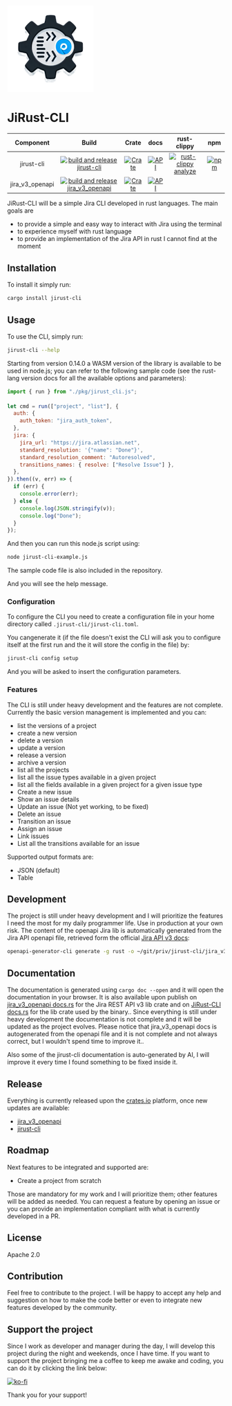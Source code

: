 ![icon](https://github.com/ilpanich/jirust-cli/blob/main/images/jirust-cli.png)

# JiRust-CLI

| Component | Build | Crate | docs | rust-clippy | npm |
|:---------:|:-----:|:-----:|:----:|:-----------:|:---:|
| jirust-cli | [![build and release jirust-cli](https://github.com/ilpanich/jirust-cli/actions/workflows/build_jirust_cli.yml/badge.svg)](https://github.com/ilpanich/jirust-cli/actions/workflows/build_jirust_cli.yml) | [![Crate](https://img.shields.io/crates/v/jirust-cli.svg)](https://crates.io/crates/jirust-cli) | [![API](https://docs.rs/jirust-cli/badge.svg)](https://docs.rs/jirust-cli)|[![rust-clippy analyze](https://github.com/ilpanich/jirust-cli/actions/workflows/rust-clippy.yml/badge.svg)](https://github.com/ilpanich/jirust-cli/actions/workflows/rust-clippy.yml)|[![npm](https://img.shields.io/npm/v/jirust-cli.svg)](https://www.npmjs.com/package/jirust-cli)
| jira_v3_openapi | [![build and release jira_v3_openapi](https://github.com/ilpanich/jirust-cli/actions/workflows/build_jira_v3.yml/badge.svg)](https://github.com/ilpanich/jirust-cli/actions/workflows/build_jira_v3.yml) | [![Crate](https://img.shields.io/crates/v/jira_v3_openapi.svg)](https://crates.io/crates/jira_v3_openapi) | [![API](https://docs.rs/jira_v3_openapi/badge.svg)](https://docs.rs/jira_v3_openapi) |

JiRust-CLI will be a simple Jira CLI developed in rust languages.
The main goals are
* to provide a simple and easy way to interact with Jira using the terminal
* to experience myself with rust language
* to provide an implementation of the Jira API in rust I cannot find at the moment

## Installation
To install it simply run:

```bash
cargo install jirust-cli
```

## Usage
To use the CLI, simply run:
```bash
jirust-cli --help
```

Starting from version 0.14.0 a WASM version of the library is available to be used in node.js; you can refer to the following sample code (see the rust-lang version docs for all the available options and parameters):
```javascript
import { run } from "./pkg/jirust_cli.js";

let cmd = run(["project", "list"], {
  auth: {
    auth_token: "jira_auth_token",
  },
  jira: {
    jira_url: "https://jira.atlassian.net",
    standard_resolution: '{"name": "Done"}',
    standard_resolution_comment: "Autoresolved",
    transitions_names: { resolve: ["Resolve Issue"] },
  },
}).then((v, err) => {
  if (err) {
    console.error(err);
  } else {
    console.log(JSON.stringify(v));
    console.log("Done");
  }
});
```

And then you can run this node.js script using:

```bash
node jirust-cli-example.js
```

The sample code file is also included in the repository.

And you will see the help message.

### Configuration
To configure the CLI you need to create a configuration file in your home directory called `.jirust-cli/jirust-cli.toml`.

You cangenerate it (if the file doesn't exist the CLI will ask you to configure itself at the first run and the it will store the config in the file) by:

```bash
jirust-cli config setup
```

And you will be asked to insert the configuration parameters.

### Features
The CLI is still under heavy development and the features are not complete.
Currently the basic version management is implemented and you can:
* list the versions of a project
* create a new version
* delete a version
* update a version
* release a version
* archive a version
* list all the projects
* list all the issue types available in a given project
* list all the fields available in a given project for a given issue type
* Create a new issue
* Show an issue details
* Update an issue (Not yet working, to be fixed)
* Delete an issue
* Transition an issue
* Assign an issue
* Link issues
* List all the transitions available for an issue

Supported output formats are:
* JSON (default)
* Table


## Development
The project is still under heavy development and I will prioritize the features I need the most for my daily programmer life.
Use in production at your own risk.
The content of the openapi Jira lib is automatically generated from the Jira API openapi file, retrieved form the official [Jira API v3 docs](https://developer.atlassian.com/cloud/jira/platform/rest/v3/):

```bash
openapi-generator-cli generate -g rust -o ~/git/priv/jirust-cli/jira_v3_openapi -i jira-v3-openapi-spec/swagger.v3.json --additional-properties=bestFitInt=true,preferUnsignedInt=true,supportMiddleware=true
```

## Documentation
The documentation is generated using `cargo doc --open` and it will open the documentation in your browser.
It is also available upon publish on [jira_v3_openapi docs.rs](https://docs.rs/jira_v3_openapi) for the Jira REST API v3 lib crate and on [JiRust-CLI docs.rs](https://docs.rs/jirust-cli) for the lib crate used by the binary..
Since everything is still under heavy development the documentation is not complete and it will be updated as the project evolves.
Please notice that jira_v3_openapi docs is autogenerated from the openapi file and it is not complete and not always correct, but I wouldn't spend time to improve it..

Also some of the jirust-cli documentation is auto-generated by AI, I will improve it every time I found something to be fixed inside it.

## Release
Everything is currently released upon the [crates.io](https://crates.io) platform, once new updates are available:
* [jira_v3_openapi](https://crates.io/crates/jira_v3_openapi)
* [jirust-cli](https://crates.io/crates/jirust-cli)

## Roadmap
Next features to be integrated and supported are:
* Create a project from scratch

Those are mandatory for my work and I will prioritize them; other features will be added as needed.
You can request a feature by opening an issue or you can provide an implementation compliant with what is currently developed in a PR.

## License
Apache 2.0

## Contribution
Feel free to contribute to the project. I will be happy to accept any help and suggestion on how to make the code better or even to integrate new features developed by the community.


## Support the project
Since I work as developer and manager during the day, I will develop this project during the night and weekends, once I have time.
If you want to support the project bringing me a coffee to keep me awake and coding, you can do it by clicking the link below:

[![ko-fi](https://ko-fi.com/img/githubbutton_sm.svg)](https://ko-fi.com/ilpanich)

Thank you for your support!
